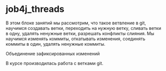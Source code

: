 # job4j_threads
В этом блоке занятий мы рассмотрим, что такое ветвление в git,
научимся создавать ветки, переходить на нужную ветку, сливать ветки в одну,
удалять ненужные ветки, разрешать конфликты слияния.
Мы научимся изменять коммиты, откатывать изменения, соединять коммиты в один,
удалять ненужные коммиты.

Объединение зафиксированных изменений

В курсе производилась работа с ветками git.